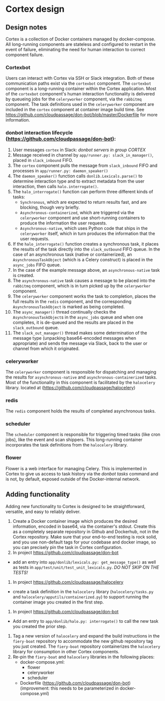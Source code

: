 # Cortex design

## Design notes

Cortex is a collection of Docker containers managed by docker-compose.  All long-running components are stateless and configured to restart in the event of failure, eliminating the need for human interaction to correct component failure.

### Cortexbot

Users can interact with Cortex via SSH or Slack integration. Both of these communication paths exist via the `cortexbot` component.  The `cortexbot` component is a long-running container within the Cortex application.  Most of the `cortexbot` component's human interaction functionality is delivered by queueing jobs for the `celeryworker` component, via the `rabbitmq` component.  The task definitions used in the `celeryworker` component are included in the `cortex` component at container image build time. See https://github.com/cloudpassage/don-bot/blob/master/Dockerfile for more information.


### donbot interaction lifecycle (https://github.com/cloudpassage/don-bot):

1. User messages `cortex` in Slack: *donbot servers in group CORTEX*
1. Message received in channel by `app/runner.py: slack_in_manager()`, placed in `slack_inbound` FIFO.
1. The `cortex` component pulls the message from `slack_inbound` FIFO and processes in `app/runner.py: daemon_speaker()`
1. The `daemon_speaker()` function calls `donlib.Lexicals.parse()` to determine interaction type and to extract metadata from the user interaction, then calls `halo.interrogate()`.
1. The `halo_interrogate()` function can perform three different kinds of tasks:
    * `Synchronous`, which are expected to return results fast, and are blocking, though very briefly.
    * `Asynchronous-containerized`, which are triggered via the `celeryworker` component and use short-running containers to produce the information the user requests.
    * `Asynchronous-native`, which uses Python code that ships in the `celeryworker` itself, which in turn produces the information that the user requests.
1. If the `halo_interrogate()` function creates a synchronous task, it places the results of the task directly into the `slack_outbound` FIFO queue.  In the case of an asynchronous task (native or containerized), an `AsynchronousTaskObject` (which is a Celery construct) is placed in the `async_jobs` FIFO queue.
1. In the case of the example message above, an `asynchronous-native` task is created.
1. The `asynchronous-native` task causes a message to be placed into the `rabbitmq` component, which is in turn picked up by the `celeryworker` component.
1. The `celeryworker` component works the task to completion, places the full results in the `redis` component, and the corresponding `AsynchronousTaskObject` is marked as being completed.
1. The `async_manager()` thread continually checks the `AsynchronousTaskObject`s in the `async_jobs` queue and when one completes, it is de-queued and the results are placed in the `slack_outbound` queue.
1. The `slack_out_manager()` thread makes some determination of the message type (unpacking base64-encoded messages when appropriate) and sends the message via Slack, back to the user or channel from which it originated.

### celeryworker

The `celeryworker` component is responsible for dispatching and managing the results for `asynchronous-native` and `asynchronous-containerized` tasks.  Most of the functionality in this component is facilitated by the `halocelery` library. located at (https://github.com/cloudpassage/halocelery)

### redis

The `redis` component holds the results of completed asynchronous tasks.

### scheduler

The `scheduler` component is responsible for triggering timed tasks (like cron jobs), like the event and scan shippers.  This long-running container incorporates the task definitions from the `halocelery` library.

### flower

Flower is a web interface for managing Celery.  This is implemented in Cortex to give us access to task history via the *donbot tasks* command and is not, by default, exposed outside of the Docker-internal network.

## Adding functionality

Adding new functionality to Cortex is designed to be straightforward, versatile, and easy to reliably deliver.

1. Create a Docker container image which produces the desired information, encoded in base64, via the container's stdout.  Create this as a completely separate repository in Github and Dockerhub, not in the Cortex repository.  Make sure that your end-to-end testing is rock solid, and you use non-default tags for your codebase and docker image, so you can precisely pin the task in Cortex configuration.
1. In project https://github.com/cloudpassage/don-bot
  - add an entry into `app/donlib/lexicals.py: get_message_type()` as well as tests in `app/test/unit/test_unit_lexicals.py`.  _DO NOT SKIP ON THE TESTS!_
1. In project https://github.com/cloudpassage/halocelery
  - create a task definition in the `halocelery` library (`halocelery/tasks.py` and `halocelery/apputils/containerized.py`) to support running the container image you created in the first step.
1. In project https://github.com/cloudpassage/don-bot
  - Add an entry to `app/donlib/halo.py: interrogate()` to call the new task you created the prior step.
1. Tag a new version of `halocelery` and expand the build instructions in the `fiery-boat` repository to accommodate the new github repository tag you just created.  The `fiery-boat` repository containerizes the `halocelery` library for consumption in other Cortex components.
1. Re-pin the `fiery-boat` and `halocelery` libraries in the following places:
    * docker-compose.yml:
        * flower
        * celeryworker
        * scheduler
    * Dockerfile (https://github.com/cloudpassage/don-bot) (improvement: this needs to be parameterized in docker-compose.yml)
